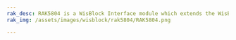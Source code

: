 ```yaml
---
rak_desc: RAK5804 is a WisBlock Interface module which extends the WisBlock system with additional analog and digital interfaces. In addition, it provides an USB interface.
rak_img: /assets/images/wisblock/rak5804/RAK5804.png

---
```


<rk-redirect to="/Product-Categories/WisBlock/RAK5804/Overview/" />